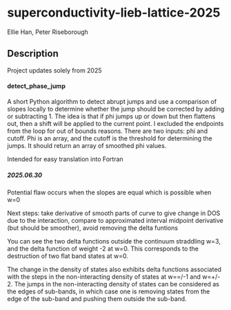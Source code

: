 # superconductivity-lieb-lattice-2025
Ellie Han, Peter Riseborough

## Description

Project updates solely from 2025

#### detect_phase_jump

A short Python algorithm to detect abrupt jumps and use a comparison of slopes locally to determine whether the jump should be corrected by adding or subtracting 1. The idea is that if phi jumps up or down but then flattens out, then a shift will be applied to the current point. I excluded the endpoints from the loop for out of bounds reasons. There are two inputs: phi and cutoff. Phi is an array, and the cutoff is the threshold for determining the jumps. It should return an array of smoothed phi values.

Intended for easy translation into Fortran

##### 2025.06.30

Potential flaw occurs when the slopes are equal which is possible when w=0

Next steps: take derivative of smooth parts of curve to give change in DOS due to the interaction, compare to approximated interval midpoint derivative (but should be smoother), avoid removing the delta funtions

You can see the two delta functions outside the continuum straddling w=3, and the delta function of weight -2 at w=0. This corresponds to the destruction of two flat band states at w=0.

The change in the density of states also exhibits delta functions associated with the steps in the non-interacting density of states at w==/-1 and w=+/- 2. The jumps in the non-interacting density of states can be considered as the edges of sub-bands, in which case one is removing states from the edge of the sub-band and pushing them outside the sub-band.